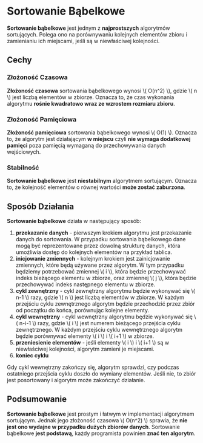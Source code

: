 # Sortowanie Bąbelkowe

**Sortowanie bąbelkowe** jest jednym z **najprostszych** algorytmów sortujących. Polega ono na porównywaniu kolejnych elementów zbioru i zamienianiu ich miejscami, jeśli są w niewłaściwej kolejności.

## Cechy

### Złożoność Czasowa
**Złożoność czasowa** sortowania bąbelkowego wynosi \\( O(n^2) \\), gdzie \\( n \\) jest liczbą elementów w zbiorze. Oznacza to, że czas wykonania algorytmu **rośnie kwadratowo wraz ze wzrostem rozmiaru zbioru**.

### Złożoność Pamięciowa
**Złożoność pamięciowa** sortowania bąbelkowego wynosi \\( O(1) \\). Oznacza to, że algorytm jest działającym **w miejscu** czyli **nie wymaga dodatkowej pamięci** poza pamięcią wymaganą do przechowywania danych wejściowych.

### Stabilność
**Sortowanie bąbelkowe** jest **niestabilnym** algorytmem sortującym. Oznacza to, że kolejność elementów o równej wartości **może zostać zaburzona**.

## Sposób Działania
**Sortowanie bąbelkowe** działa w następujący sposób:
1. **przekazanie danych** - pierwszym krokiem algorytmu jest przekazanie danych do sortowania. W przypadku sortowania bąbelkowego dane mogą być reprezentowane przez dowolną strukturę danych, która umożliwia dostęp do kolejnych elementów na przykład tablica.
2. **inicjowanie zmiennych** - kolejnym krokiem jest zainicjowanie zmiennych, które będą używane przez algorytm. W tym przypadku będziemy potrzebować zmiennej \\( i \\), która będzie przechowywać indeks bieżącego elementu w zbiorze, oraz zmiennej \\( j \\), która będzie przechowywać indeks następnego elementu w zbiorze.
3. **cykl zewnętrzny** - cykl zewnętrzny algorytmu będzie wykonywać się \\( n-1 \\) razy, gdzie \\( n \\) jest liczbą elementów w zbiorze. W każdym przejściu cyklu zewnętrznego algorytm będzie przechodzić przez zbiór od początku do końca, porównując kolejne elementy.
4. **cykl wewnętrzny** - cykl wewnętrzny algorytmu będzie wykonywać się \\( n-i-1 \\) razy, gdzie \\( i \\) jest numerem bieżącego przejścia cyklu zewnętrznego. W każdym przejściu cyklu wewnętrznego algorytm będzie porównywać elementy \\( i \\) i \\( i+1 \\) w zbiorze.
5. **przeniesienie elementów** - jeśli elementy \\( i \\) i  \\( i+1 \\) są w niewłaściwej kolejności, algorytm zamieni je miejscami.
6. **koniec cyklu**

Gdy cykl wewnętrzny zakończy się, algorytm sprawdzi, czy podczas ostatniego przejścia cyklu doszło do wymiany elementów. Jeśli nie, to zbiór jest posortowany i algorytm może zakończyć działanie.

## Podsumowanie
**Sortowanie bąbelkowe** jest prostym i łatwym w implementacji algorytmem sortującym. Jednak jego złożoność czasowa \\( O(n^2) \\) sprawia, że **nie jest ono wydajne w przypadku dużych zbiorów danych**. Sortowanie bąbelkowe **jest podstawą**, każdy programista powinien **znać ten algorytm**.
